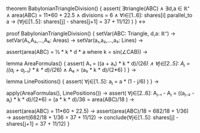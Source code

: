 theorem BabylonianTriangleDivision() {
  assert(
    ∃triangle(ABC) ∧ 
    ∃d,a ∈ ℝ⁺ ∧
    area(ABC) = 11*60 + 22.5 ∧
    divisions = 6 ∧
    ∀i∈[1..6]: shares[i] parallel_to a →
    (∀j∈[1..5]: shares[j] - shares[j+1] = 37 + 11/12)
  )
} ↔

proof BabylonianTriangleDivision() {
  setVar(ABC: Triangle, d,a: ℝ⁺) →
  setVar(A₁,A₂,...,A₆: Areas) →
  setVar(a₁,a₂,...,a₅: Lines) →
  
  assert(area(ABC) = ½ * k * d * a where k = sin(∠CAB)) →
  
  lemma AreaFormulas() {
    assert(
      A₁ = ((a + a₁) * k * d)/(2*6) ∧
      ∀j∈[2..5]: Aⱼ = ((aⱼ + aⱼ₋₁) * k * d)/(2*6) ∧
      A₆ = (a₅ * k * d)/(2*6)
    )
  } →
  
  lemma LinePositions() {
    assert(
      ∀j∈[1..5]: aⱼ = a * (1 - j/6)
    )
  } →
  
  apply(AreaFormulas(), LinePositions()) →
  assert(
    ∀j∈[2..6]: Aⱼ₋₁ - Aⱼ = 
    ((aⱼ₋₂ - aⱼ) * k * d)/(2*6) = 
    (a * k * d)/36 = 
    area(ABC)/18
  ) →
  
  assert(area(ABC) = 11*60 + 22.5) →
  assert(area(ABC)/18 = 682/18 + 1/36) →
  assert(682/18 + 1/36 = 37 + 11/12) →
  conclude(∀j∈[1..5]: shares[j] - shares[j+1] = 37 + 11/12)
}